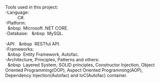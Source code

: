 
Tools used in this project: <br/> 
  -Language: <br/> 
   &nbsp; &nbsp; &nbsp; &nbsp; &nbsp; C#.  <br/> 
  -Platform:  <br/> 
  &nbsp;&nbsp;&nbsp&nbsp;&nbsp;Microsoft .NET CORE. <br/> 
  -Database: 
  &nbsp;&nbsp;&nbsp&nbsp;&nbsp;MySQL. <br/>  
  -API: 
    &nbsp;&nbsp;&nbsp&nbsp;&nbsp;RESTful API. <br/>
    -Frameworks: <br/>
    &nbsp;&nbsp;&nbsp&nbsp;&nbsp;Entity Framework, Autofac.  <br/>
    -Architecture, Principles, Patterns and others: <br/>
    &nbsp;&nbsp;&nbsp&nbsp;&nbsp;Layered System, SOLID principles, Constructor Injection, Object Oriented Programming(OOP), Aspect Oriented Programming(AOP), Dependency Injection(Autofac) and IoC(Autofac) container. 
